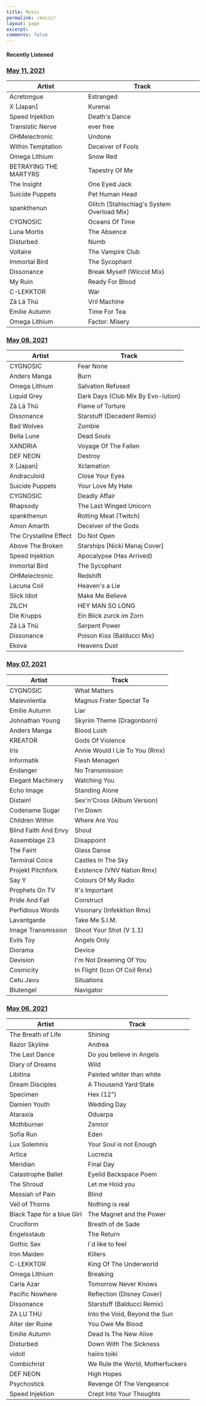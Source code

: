 ```yaml
---
title: Music
permalink: /music/
layout: page
excerpt: 
comments: false
---
```


#### Recently Listened
### [May 11, 2021](#may-11-2021)

| Artist | Track |
|--------|-------|
Acretongue | Estranged
X [Japan] | Kurenai
Speed Injektion | Death's Dance
Transistic Nerve | ever free
OHMelectronic | Undone
Within Temptation | Deceiver of Fools
Omega Lithium | Snow Red
BETRAYING THE MARTYRS | Tapestry Of Me
The Insight | One Eyed Jack
Suicide Puppets | Pet Human Head
spankthenun | Glitch [Stahlschlag's System Overload Mix]
CYGNOSIC | Oceans Of Time
Luna Mortis | The Absence
Disturbed | Numb
Voltaire | The Vampire Club
Immortal Bird | The Sycophant
Dissonance | Break Myself (Wiccid Mix)
My Ruin | Ready For Blood
C-LEKKTOR | War
Zā Lä Thü | Vril Machine
Emilie Autumn | Time For Tea
Omega Lithium | Factor: Misery

### [May 08, 2021](#may-08-2021)

| Artist | Track |
|--------|-------|
CYGNOSIC | Fear None
Anders Manga | Burn
Omega Lithium | Salvation Refused
Liquid Grey | Dark Days (Club Mix By Evo-lution)
Zā Lä Thü | Flame of Torture
Dissonance | Starstuff (Decedent Remix)
Bad Wolves | Zombie
Bella Lune | Dead Souls
XANDRIA | Voyage Of The Fallen
DEF NEON | Destroy
X [Japan] | Xclamation
Andraculoid | Close Your Eyes
Suicide Puppets | Your Love My Hate
CYGNOSIC | Deadly Affair
Rhapsody | The Last Winged Unicorn
spankthenun | Rotting Meat (Twitch)
Amon Amarth | Deceiver of the Gods
The Crystalline Effect | Do Not Open
Above The Broken | Starships [Nicki Manaj Cover]
Speed Injektion | Apocalypse (Has Arrived)
Immortal Bird | The Sycophant
OHMelectronic | Redshift
Lacuna Coil | Heaven's a Lie
Slick Idiot | Make Me Believe
ZILCH | HEY MAN SO LONG
Die Krupps | Ein Blick zurck im Zorn
Zā Lä Thü | Serpent Power
Dissonance | Poison Kiss (Balducci Mix)
Ekova | Heavens Dust

### [May 07, 2021](#may-07-2021)

| Artist | Track |
|--------|-------|
CYGNOSIC | What Matters
Malevolentia | Magnus Frater Spectat Te
Emilie Autumn | Liar
Johnathan Young | Skyrim Theme (Dragonborn)
Anders Manga | Blood Lush
KREATOR | Gods Of Violence
Iris | Annie Would I Lie To You (Rmx)
Informatik | Flesh Menageri
Endanger | No Transmission
Elegant Machinery | Watching You
Echo Image | Standing Alone
Distain! | Sex'n'Cross (Album Version)
Codename Sugar | I'm Down
Children Within | Where Are You
Blind Faith And Envy | Shout
Assemblage 23 | Disappoint
The Faint | Glass Danse
Terminal Coice | Castles In The Sky
Projekt Pitchfork | Existence (VNV Nation Rmx)
Say Y | Colours Of My Radio
Prophets On TV | It's Important
Pride And Fall | Construct
Perfidious Words | Visionary (Infekktion Rmx)
Lavantgarde | Take Me S.I.M.
Image Transmission | Shoot Your Shot (V 1.1)
Evils Toy | Angels Only
Diorama | Device
Devision | I'm Not Dreaming Of You
Cosmicity | In Flight (Icon Of Coil Rmx)
Cetu Javu | Situations
Blutengel | Navigator

### [May 06, 2021](#may-06-2021)

| Artist | Track |
|--------|-------|
The Breath of Life | Shining
Razor Skyline | Andrea
The Last Dance | Do you believe in Angels
Diary of Dreams | Wild
Libitina | Painted whiter than white
Dream Disciples | A Thousend Yard State
Specimen | Hex (12")
Damien Youth | Wedding Day
Ataraxia | Oduarpa
Mothburner | Zennor
Sofia Run | Eden
Lux Solemnis | Your Soul is not Enough
Artica | Lucrezia
Meridian | Final Day
Catastrophe Ballet | Eyelid Backspace Poem
The Shroud | Let me Hold you
Messiah of Pain | Blind
Veil of Thorns | Nothing is real
Black Tape for a blue Girl | The Magnet and the Power
Cruciform | Breath of de Sade
Engelsstaub | The Return
Gothic Sex | I´d like to feel
Iron Maiden | Killers
C-LEKKTOR | King Of The Underworld
Omega LIthium | Breaking
Carla Azar | Tomorrow Never Knows
Pacific Nowhere | Reflection (Disney Cover)
Dissonance | Starstuff (Balducci Remix)
ZA LU THU | Into the Void, Beyond the Sun 
Alter der Ruine | You Owe Me Blood
Emilie Autumn | Dead Is The New Alive 
Disturbed | Down With The Sickness 
vidoll | haiiro toiki 
Combichrist | We Rule the World, Motherfuckers 
DEF NEON | High Hopes
Psychostick | Revenge Of The Vengeance
Speed Injektion | Crept Into Your Thoughts 
